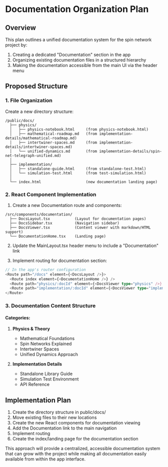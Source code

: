 # Documentation Organization Plan

## Overview
This plan outlines a unified documentation system for the spin network project by:
1. Creating a dedicated "Documentation" section in the app
2. Organizing existing documentation files in a structured hierarchy
3. Making the documentation accessible from the main UI via the header menu

## Proposed Structure

### 1. File Organization
Create a new directory structure:
```
/public/docs/
  ├── physics/
  │   ├── physics-notebook.html     (from physics-notebook.html)
  │   ├── mathematical-roadmap.md   (from implementation-details/mathematical-roadmap.md)
  │   ├── intertwiner-spaces.md     (from implementation-details/intertwiner-spaces.md)
  │   └── unified-dynamics.md       (from implementation-details/spin-net-telegraph-unified.md)
  │
  ├── implementation/
  │   ├── standalone-guide.html     (from standalone-test.html)
  │   └── simulation-test.html      (from test-simulation.html)
  │
  └── index.html                    (new documentation landing page)
```

### 2. React Component Implementation
1. Create a new Documentation route and components:
```
/src/components/documentation/
  ├── DocsLayout.tsx           (Layout for documentation pages)
  ├── DocsSidebar.tsx          (Navigation sidebar)
  ├── DocsViewer.tsx           (Content viewer with markdown/HTML support)
  └── DocumentationHome.tsx    (Landing page)
```

2. Update the MainLayout.tsx header menu to include a "Documentation" link

3. Implement routing for documentation section:
```typescript
// In the app's router configuration
<Route path="/docs" element={<DocsLayout />}>
  <Route index element={<DocumentationHome />} />
  <Route path="physics/:docId" element={<DocsViewer type="physics" />} />
  <Route path="implementation/:docId" element={<DocsViewer type="implementation" />} />
</Route>
```

### 3. Documentation Content Structure

#### Categories:
1. **Physics & Theory**
   - Mathematical Foundations
   - Spin Networks Explained
   - Intertwiner Spaces
   - Unified Dynamics Approach

2. **Implementation Details**
   - Standalone Library Guide
   - Simulation Test Environment
   - API Reference

## Implementation Plan
1. Create the directory structure in public/docs/
2. Move existing files to their new locations
3. Create the new React components for documentation viewing
4. Add the Documentation link to the main navigation
5. Implement routing
6. Create the index/landing page for the documentation section

This approach will provide a centralized, accessible documentation system that can grow with the project while making all documentation easily available from within the app interface.
